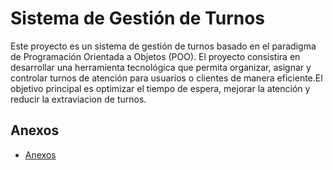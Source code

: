 # Sistema de Gestión de Turnos

Este proyecto es un sistema de gestión de turnos basado en el paradigma de Programación Orientada a Objetos (POO).
El proyecto consistira en desarrollar una herramienta tecnológica que permita organizar, asignar y controlar turnos de atención para usuarios o clientes de manera eficiente.El objetivo principal es optimizar el tiempo de espera, mejorar la atención y reducir la extraviacion de turnos.

## Anexos  
- [Anexos](anexos.md)
